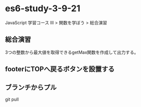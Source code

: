 # es6-study-3-9-21
JavaScript 学習コース III > 関数を学ぼう > 総合演習

## 総合演習
3つの整数から最大値を取得できるgetMax関数を作成して出力する。

## footerにTOPへ戻るボタンを設置する

## ブランチからプル
git pull
